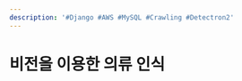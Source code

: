 ```yaml
---
description: '#Django #AWS #MySQL #Crawling #Detectron2'
---
```


# 비전을 이용한 의류 인식

<figure><img src="../../../.gitbook/assets/비전을 이용한 의류 인식_페이지_01.jpg" alt=""><figcaption></figcaption></figure>

<figure><img src="../../../.gitbook/assets/비전을 이용한 의류 인식_페이지_02.jpg" alt=""><figcaption></figcaption></figure>

<figure><img src="../../../.gitbook/assets/비전을 이용한 의류 인식_페이지_03.jpg" alt=""><figcaption></figcaption></figure>

<figure><img src="../../../.gitbook/assets/비전을 이용한 의류 인식_페이지_04.jpg" alt=""><figcaption></figcaption></figure>

<figure><img src="../../../.gitbook/assets/비전을 이용한 의류 인식_페이지_05.jpg" alt=""><figcaption></figcaption></figure>

<figure><img src="../../../.gitbook/assets/비전을 이용한 의류 인식_페이지_06 (1).jpg" alt=""><figcaption></figcaption></figure>

<figure><img src="../../../.gitbook/assets/비전을 이용한 의류 인식_페이지_07 (1).jpg" alt=""><figcaption></figcaption></figure>

<figure><img src="../../../.gitbook/assets/비전을 이용한 의류 인식_페이지_08 (1).jpg" alt=""><figcaption></figcaption></figure>

<figure><img src="../../../.gitbook/assets/비전을 이용한 의류 인식_페이지_09 (1).jpg" alt=""><figcaption></figcaption></figure>

<figure><img src="../../../.gitbook/assets/비전을 이용한 의류 인식_페이지_10 (1).jpg" alt=""><figcaption></figcaption></figure>

<figure><img src="../../../.gitbook/assets/비전을 이용한 의류 인식_페이지_11.jpg" alt=""><figcaption></figcaption></figure>

<figure><img src="../../../.gitbook/assets/비전을 이용한 의류 인식_페이지_12.jpg" alt=""><figcaption></figcaption></figure>

<figure><img src="../../../.gitbook/assets/비전을 이용한 의류 인식_페이지_13.jpg" alt=""><figcaption></figcaption></figure>

<figure><img src="../../../.gitbook/assets/비전을 이용한 의류 인식_페이지_14 (1).jpg" alt=""><figcaption></figcaption></figure>

<figure><img src="../../../.gitbook/assets/비전을 이용한 의류 인식_페이지_15.jpg" alt=""><figcaption></figcaption></figure>

<figure><img src="../../../.gitbook/assets/비전을 이용한 의류 인식_페이지_16.jpg" alt=""><figcaption></figcaption></figure>

<figure><img src="../../../.gitbook/assets/비전을 이용한 의류 인식_페이지_17 (1).jpg" alt=""><figcaption></figcaption></figure>

<figure><img src="../../../.gitbook/assets/비전을 이용한 의류 인식_페이지_18 (1).jpg" alt=""><figcaption></figcaption></figure>

<figure><img src="../../../.gitbook/assets/비전을 이용한 의류 인식_페이지_19 (1).jpg" alt=""><figcaption></figcaption></figure>

<figure><img src="../../../.gitbook/assets/비전을 이용한 의류 인식_페이지_20.jpg" alt=""><figcaption></figcaption></figure>

